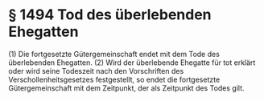 # § 1494 Tod des überlebenden Ehegatten
(1) Die fortgesetzte Gütergemeinschaft endet mit dem Tode des überlebenden Ehegatten.
(2) Wird der überlebende Ehegatte für tot erklärt oder wird seine Todeszeit nach den Vorschriften des Verschollenheitsgesetzes festgestellt, so endet die fortgesetzte Gütergemeinschaft mit dem Zeitpunkt, der als Zeitpunkt des Todes gilt.